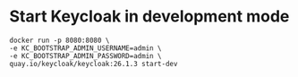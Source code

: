 # Start Keycloak in development mode

```shell
docker run -p 8080:8080 \
-e KC_BOOTSTRAP_ADMIN_USERNAME=admin \
-e KC_BOOTSTRAP_ADMIN_PASSWORD=admin \
quay.io/keycloak/keycloak:26.1.3 start-dev
```

